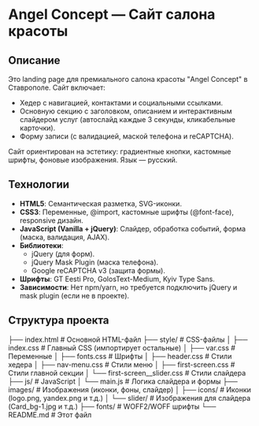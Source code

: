 # Angel Concept — Сайт салона красоты

## Описание

Это landing page для премиального салона красоты "Angel Concept" в Ставрополе. Сайт включает:
- Хедер с навигацией, контактами и социальными ссылками.
- Основную секцию с заголовком, описанием и интерактивным слайдером услуг (автослайд каждые 3 секунды, кликабельные карточки).
- Форму записи (с валидацией, маской телефона и reCAPTCHA).

Сайт ориентирован на эстетику: градиентные кнопки, кастомные шрифты, фоновые изображения. Язык — русский.

## Технологии

- **HTML5**: Семантическая разметка, SVG-иконки.
- **CSS3**: Переменные, @import, кастомные шрифты (@font-face), responsive дизайн.
- **JavaScript (Vanilla + jQuery)**: Слайдер, обработка событий, форма (маска, валидация, AJAX).
- **Библиотеки**:
  - jQuery (для форм).
  - jQuery Mask Plugin (маска телефона).
  - Google reCAPTCHA v3 (защита формы).
- **Шрифты**: GT Eesti Pro, GolosText-Medium, Kyiv Type Sans.
- **Зависимости**: Нет npm/yarn, но требуется подключить jQuery и mask plugin (если не в проекте).

## Структура проекта
├── index.html          # Основной HTML-файл
├── style/              # CSS-файлы
│   ├── index.css       # Главный CSS (импортирует остальные)
│   ├── var.css         # Переменные
│   ├── fonts.css       # Шрифты
│   ├── header.css      # Стили хедера
│   ├── nav-menu.css    # Стили меню
│   ├── first-screen.css # Стили главной секции
│   └── first-screen__slider.css # Стили слайдера
├── js/                 # JavaScript
│   └── main.js         # Логика слайдера и формы
├── images/             # Изображения (иконки, фоны, слайдер)
│   ├── icons/          # Иконки (logo.png, yandex.png и т.д.)
│   └── slider/         # Изображения для слайдера (Card_bg-1.jpg и т.д.)
├── fonts/              # WOFF2/WOFF шрифты
└── README.md           # Этот файл
